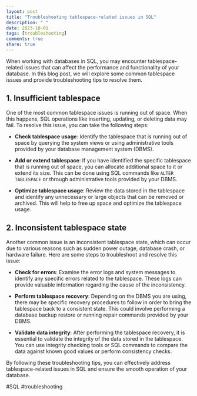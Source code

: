 ```yaml
---
layout: post
title: "Troubleshooting tablespace-related issues in SQL"
description: " "
date: 2023-10-01
tags: [troubleshooting]
comments: true
share: true
---
```


When working with databases in SQL, you may encounter tablespace-related issues that can affect the performance and functionality of your database. In this blog post, we will explore some common tablespace issues and provide troubleshooting tips to resolve them.

## 1. Insufficient tablespace

One of the most common tablespace issues is running out of space. When this happens, SQL operations like inserting, updating, or deleting data may fail. To resolve this issue, you can take the following steps:

- **Check tablespace usage**: Identify the tablespace that is running out of space by querying the system views or using administrative tools provided by your database management system (DBMS).

- **Add or extend tablespace**: If you have identified the specific tablespace that is running out of space, you can allocate additional space to it or extend its size. This can be done using SQL commands like `ALTER TABLESPACE` or through administrative tools provided by your DBMS.

- **Optimize tablespace usage**: Review the data stored in the tablespace and identify any unnecessary or large objects that can be removed or archived. This will help to free up space and optimize the tablespace usage.

## 2. Inconsistent tablespace state

Another common issue is an inconsistent tablespace state, which can occur due to various reasons such as sudden power outage, database crash, or hardware failure. Here are some steps to troubleshoot and resolve this issue:

- **Check for errors**: Examine the error logs and system messages to identify any specific errors related to the tablespace. These logs can provide valuable information regarding the cause of the inconsistency.

- **Perform tablespace recovery**: Depending on the DBMS you are using, there may be specific recovery procedures to follow in order to bring the tablespace back to a consistent state. This could involve performing a database backup restore or running repair commands provided by your DBMS.

- **Validate data integrity**: After performing the tablespace recovery, it is essential to validate the integrity of the data stored in the tablespace. You can use integrity checking tools or SQL commands to compare the data against known good values or perform consistency checks.

By following these troubleshooting tips, you can effectively address tablespace-related issues in SQL and ensure the smooth operation of your database.

#SQL #troubleshooting
